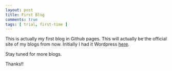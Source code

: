 ```yaml
---
layout: post
title: First Blog
comments: true
tags: [ trial, first-time ]
---
```


This is actually my first blog in Github pages. This will actually be the official site of my blogs from now. Initially I had it Wordpress [here](https://yaj22.wordpress.com).

Stay tuned for more blogs.

Thanks!!
